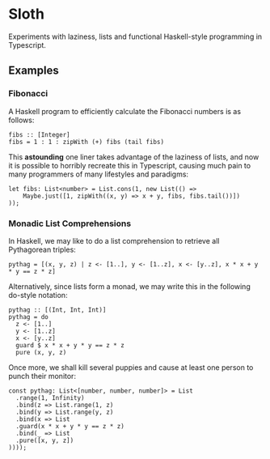 # Sloth

Experiments with laziness, lists and functional Haskell-style programming in Typescript.

## Examples

### Fibonacci

A Haskell program to efficiently calculate the Fibonacci numbers is as follows:

```
fibs :: [Integer]
fibs = 1 : 1 : zipWith (+) fibs (tail fibs)
```

This **astounding** one liner takes advantage of the laziness of lists, and now
it is possible to horribly recreate this in Typescript, causing much pain to many
programmers of many lifestyles and paradigms:

```
let fibs: List<number> = List.cons(1, new List(() =>
    Maybe.just([1, zipWith((x, y) => x + y, fibs, fibs.tail())])
));
```

### Monadic List Comprehensions

In Haskell, we may like to do a list comprehension to retrieve all Pythagorean triples:

```
pythag = [(x, y, z) | z <- [1..], y <- [1..z], x <- [y..z], x * x + y * y == z * z]
```

Alternatively, since lists form a monad, we may write this in the following do-style notation:

```
pythag :: [(Int, Int, Int)]
pythag = do
  z <- [1..]
  y <- [1..z]
  x <- [y..z]
  guard $ x * x + y * y == z * z
  pure (x, y, z)
```

Once more, we shall kill several puppies and cause at least one person to punch their monitor:

```
const pythag: List<[number, number, number]> = List
  .range(1, Infinity)
  .bind(z => List.range(1, z)
  .bind(y => List.range(y, z)
  .bind(x => List
  .guard(x * x + y * y == z * z)
  .bind(_ => List
  .pure([x, y, z])
))));
```